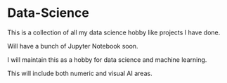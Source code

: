 # Data-Science
This is a collection of all my data science hobby like projects I have done.

Will have a bunch of Jupyter Notebook soon.

I will maintain this as a hobby for data science and machine learning.

This will include both numeric and visual AI areas.